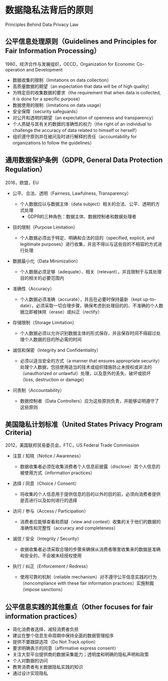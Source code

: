 # **数据隐私法背后的原则**

Principles Behind Data Privacy Law

## 公平信息处理原则（Guidelines and Principles for Fair Information Processing）

1980，经济合作与发展组织，OECD，Organization for Economic Co-operation and Development 

- 数据收集的限制（limitations on data collection）
- 高质量数据的期望（an expectation that data will be of high quality）
- 为特定目的收集数据的要求（the requirement that when data is collected, it is done for a specific purpose）
- 数据使用的限制（limitations on data usage）
- 安全保障（security safeguards）
- 对公开和透明的期望（an expectation of openness and transparency）
- 个人质疑与其有关的数据的准确性的权力（the right of an individual to challenge the accuracy of data related to himself or herself）
- 组织遵守原则并在被问及时进行解释的责任（accountability for organizations to follow the guidelines）

## 通用数据保护条例（GDPR, General Data Protection Regulation）

2016，欧盟，EU

- 公平、合法、透明（Fairness, Lawfulness, Transparency）
  - 个人数据应以与数据主体（data subject）相关的合法、公平、透明的方式处理
    - GDPR的三种角色：数据主体、数据控制者和数据处理者
- 目的限制（Purpose Limitation）
  - 个人数据必须出于特定、明确和合法的目的（specified, explicit, and legitimate purposes）进行收集，并且不得以与这些目的不相容的方式进行处理

- 数据最小化（Data Minimization）
  - 个人数据必须足够（adequate）、相关（relevant），并且限制于与其处理目的相关的必要范围内

- 准确性（Accuracy）
  - 个人数据必须准确（accurate），并且在必要时保持最新（kept up-to-date），必须采取一切合理步骤，确保考虑到处理目的的、不准确的个人数据立即被抹除（erase）或纠正（rectify）
- 存储限制（Storage Limitation）
  - 个人数据必须以允许识别数据主体的形式保存，并且保存时间不得超过处理个人数据的目的所必需的时间

- 诚信和保密（Integrity and Confidentiality）
  - 必须以适当安全的方式（a manner that ensures appropriate security）处理个人数据，包括使用适当的技术或组织措施防止未授权或非法的（unauthorized or unlawful）处理，以及意外的丢失、破坏或损坏（loss, destruction or damage）

- 问责制（Accountability）
  - 数据控制者（Data Controllers）应为这些原则负责，并能够证明遵守了这些原则

## 美国隐私计划标准（United States Privacy Program Criteria)

2012，美国联邦贸易委员会，FTC，US Federal Trade Commission

- 注意 / 知晓（Notice / Awareness）
  - 数据收集者必须在收集消费者个人信息前披露（disclose）其个人信息的被使用方式（information practices）

- 选择 / 同意（Choice / Consent）
  - 将收集的个人信息用于提供信息的目的以外的目的前，必须向消费者提供是否进行以及如何进行的选择

- 访问 / 参与（Access / Participation）
  - 消费者应能够查看和质疑（view and contest）收集的关于他们的数据的准确性和完整性（accuracy and completeness）

- 诚信 / 安全（Integrity / Security）
  - 收据收集者必须采取合理的步骤来确保从消费者哪里收集来的数据是准确和安全的，不会被未经授权使用
- 执行 / 纠正（Enforcement / Redress）
  - 使用可靠的机制（reliable mechanism）对不遵守公平信息实践的行为（noncompliance with these fair information practices）实施制裁（impose sanctions）

## 公平信息实践的其他重点（Other focuses for fair information practices）

- 简化消费者选择，减轻消费者负担
- 建议在整个信息生命周期中保持全面的数据管理程序
- 提供不要跟踪选项（Do Not Track option）
- 要求明确表示的同意（affirmative express consent）
- 关注大型平台提供商的数据采集能力；透明度和明确的隐私声明和政策
- 个人对数据的访问
- 教育消费者有关数据隐私实践的知识
- 通过设计实现隐私